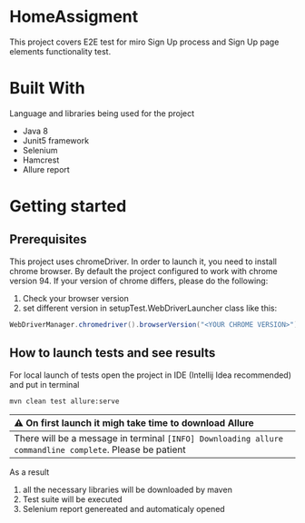 # HomeAssigment
This project covers E2E test for miro Sign Up process and Sign Up page elements functionality test.

# Built With
Language and libraries being used for the project
- Java 8
- Junit5 framework
- Selenium
- Hamcrest
- Allure report

# Getting started
## Prerequisites
This project uses chromeDriver. In order to launch it, you need to install chrome browser. By default the project configured to work with chrome version 94. If your version of chrome differs, please do the following:
1. Check your browser version
2. set different version in setupTest.WebDriverLauncher class like this:
```java
WebDriverManager.chromedriver().browserVersion("<YOUR CHROME VERSION>").setup();
```
  
## How to launch tests and see results
For local launch of tests open the project in IDE (Intellij Idea recommended) and put in terminal
```bash
mvn clean test allure:serve
```

| :warning: On first launch it migh take time to download Allure          |
|:---------------------------|
| There will be a message in terminal ```[INFO] Downloading allure commandline complete```. Please be patient      |


As a result
1. all the necessary libraries will be downloaded by maven
2. Test suite will be executed 
3. Selenium report genereated and automaticaly opened
